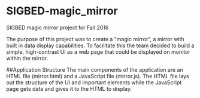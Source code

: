 # SIGBED-magic_mirror
SIGBED magic mirror project for Fall 2016

The purpose of this project was to create a "magic mirror", a mirror with built in data display capabilities. To facilitate this the team decided to build a simple, high-contrast UI as a web page that could be displayed on monitor within the mirror.

##Application Structure
The main components of the application are an HTML file (mirror.html) and a JavaScript file (mirror.js). The HTML file lays out the structure of the UI and important elements while the JavaScript page gets data and gives it to the HTML to display.
